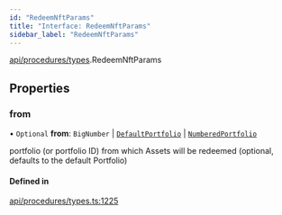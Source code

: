 ```yaml
---
id: "RedeemNftParams"
title: "Interface: RedeemNftParams"
sidebar_label: "RedeemNftParams"
---
```


[api/procedures/types](../../../../../modules/API/Procedures/Types/Types.md).RedeemNftParams

## Properties

### from

• `Optional` **from**: `BigNumber` \| [`DefaultPortfolio`](../../../../../classes/API/Entities/DefaultPortfolio/DefaultPortfolio.md) \| [`NumberedPortfolio`](../../../../../classes/API/Entities/NumberedPortfolio/NumberedPortfolio.md)

portfolio (or portfolio ID) from which Assets will be redeemed (optional, defaults to the default Portfolio)

#### Defined in

[api/procedures/types.ts:1225](https://github.com/PolymeshAssociation/polymesh-sdk/blob/fbf6882d0/src/api/procedures/types.ts#L1225)
